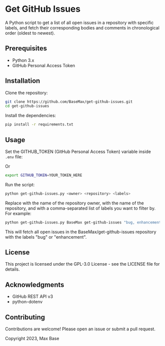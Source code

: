 # Get GitHub Issues

A Python script to get a list of all open issues in a repository with specific labels, and fetch their corresponding bodies and comments in chronological order (oldest to newest).

## Prerequisites

- Python 3.x
- GitHub Personal Access Token

## Installation

Clone the repository:
```bash
git clone https://github.com/BaseMax/get-github-issues.git
cd get-github-issues
```

Install the dependencies:
```bash
pip install -r requirements.txt
```

## Usage

Set the GITHUB_TOKEN (GitHub Personal Access Token) variable inside `.env` file:

Or
```bash
export GITHUB_TOKEN=YOUR_TOKEN_HERE
```

Run the script:
```bash
python get-github-issues.py <owner> <repository> <labels>
```

Replace <owner> with the name of the repository owner, <repository> with the name of the repository, and <labels> with a comma-separated list of labels you want to filter by. For example:

```bash
python get-github-issues.py BaseMax get-github-issues "bug, enhancement"
```
  
This will fetch all open issues in the BaseMax/get-github-issues repository with the labels "bug" or "enhancement".

## License

This project is licensed under the GPL-3.0 License - see the LICENSE file for details.

## Acknowledgments

- GitHub REST API v3
- python-dotenv

## Contributing

Contributions are welcome! Please open an issue or submit a pull request.

Copyright 2023, Max Base
